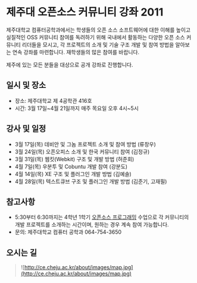 # 제주대 오픈소스 커뮤니티 강좌 2011 #
제주대학교 컴퓨터공학과에서는 학생들의 오픈 소스 소프트웨어에 대한 이해를 높이고 실질적인 OSS 커뮤니티 참여를 독려하기 위해 국내에서 활동하는 다양한 오픈 소스 커뮤니티 리더들을 모시고, 각 프로젝트의 소개 및 기술 구조 개발 및 참여 방법을 알아보는 연속 강좌를 마련합니다. 재학생들의 많은 참여를 바랍니다.

제주에 있는 모든 분들을 대상으로 공개 강좌로 진행합니다.

## 일시 및 장소 ##
  * 장소: 제주대학교 제 4공학관 416호
  * 시간: 3월 17일~4월 21일까지 매주 목요일 오후 4시~5시

## 강사 및 일정 ##
  * 3월 17일(목) 데비안 및 그놈 프로젝트 소개 및 참여 방법 (류창우)
  * 3월 24일(목) 오픈오피스 소개 및 한국 커뮤니티 참여 (김정규)
  * 3월 31일(목) 웹킷(Webkit) 구조 및 개발 방법 (허준회)
  * 4월  7일(목) 우분투 및 Cobuntu 개발 참여 (강분도)
  * 4월 14일(목) XE 구조 및 플러그인 개발 방법 (김예솔)
  * 4월 28일(목) 텍스트큐브 구조 및 플러그인 개발 방법 (김준기, 고재필)

## 참고사항 ##
  * 5:30부터 6:30까지는 4학년 1학기 [오픈소스 프로그래밍](2011OpenSourceProgramming.md) 수업으로 각 커뮤니티의 개발 프로젝트를 소개하는 시간이며, 원하는 경우 계속 참여 가능합니다.
  * 문의: 제주대학교 컴퓨터 공학과 064-754-3650

## 오시는 길 ##
> ![http://ce.cheju.ac.kr/about/images/map.jpg](http://ce.cheju.ac.kr/about/images/map.jpg)
